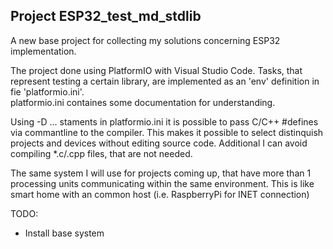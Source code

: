 ## Project ESP32_test_md_stdlib 
A new base project for collecting my solutions concerning ESP32 implementation.

The project done using PlatformIO with Visual Studio Code.
Tasks, that represent testing a certain library, are implemented as an 'env' definition in fie 'platformio.ini'.   
platformio.ini containes some documentation for understanding.  

Using -D ... staments in platformio.ini it is possible to pass C/C++ #defines via commantline to the compiler.
This makes it possible to select distinquish projects and devices without editing source code.
Additional I can avoid compiling *.c/.cpp files, that are not needed.

The same system I will use for projects coming up, that have more than 1 processing units communicating within the same environment. 
This is like smart home with an common host (i.e. RaspberryPi for INET connection)

TODO:
-  Install base system
